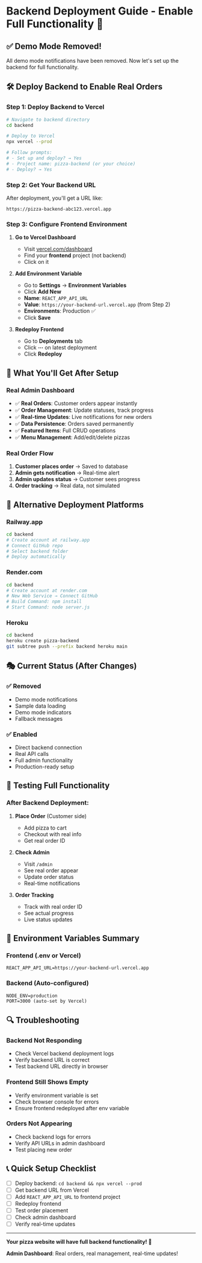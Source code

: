 # Backend Deployment Guide - Enable Full Functionality 🚀

## ✅ Demo Mode Removed!

All demo mode notifications have been removed. Now let's set up the backend for full functionality.

## 🛠️ Deploy Backend to Enable Real Orders

### Step 1: Deploy Backend to Vercel

```bash
# Navigate to backend directory
cd backend

# Deploy to Vercel
npx vercel --prod

# Follow prompts:
# - Set up and deploy? → Yes
# - Project name: pizza-backend (or your choice)
# - Deploy? → Yes
```

### Step 2: Get Your Backend URL

After deployment, you'll get a URL like:
```
https://pizza-backend-abc123.vercel.app
```

### Step 3: Configure Frontend Environment

1. **Go to Vercel Dashboard**
   - Visit [vercel.com/dashboard](https://vercel.com/dashboard)
   - Find your **frontend** project (not backend)
   - Click on it

2. **Add Environment Variable**
   - Go to **Settings** → **Environment Variables**
   - Click **Add New**
   - **Name**: `REACT_APP_API_URL`
   - **Value**: `https://your-backend-url.vercel.app` (from Step 2)
   - **Environments**: Production ✅
   - Click **Save**

3. **Redeploy Frontend**
   - Go to **Deployments** tab
   - Click **⋯** on latest deployment
   - Click **Redeploy**

## 🎯 What You'll Get After Setup

### Real Admin Dashboard
- ✅ **Real Orders**: Customer orders appear instantly
- ✅ **Order Management**: Update statuses, track progress
- ✅ **Real-time Updates**: Live notifications for new orders
- ✅ **Data Persistence**: Orders saved permanently
- ✅ **Featured Items**: Full CRUD operations
- ✅ **Menu Management**: Add/edit/delete pizzas

### Real Order Flow
1. **Customer places order** → Saved to database
2. **Admin gets notification** → Real-time alert
3. **Admin updates status** → Customer sees progress
4. **Order tracking** → Real data, not simulated

## 🔧 Alternative Deployment Platforms

### Railway.app
```bash
cd backend
# Create account at railway.app
# Connect GitHub repo
# Select backend folder
# Deploy automatically
```

### Render.com
```bash
cd backend
# Create account at render.com
# New Web Service → Connect GitHub
# Build Command: npm install
# Start Command: node server.js
```

### Heroku
```bash
cd backend
heroku create pizza-backend
git subtree push --prefix backend heroku main
```

## 🎭 Current Status (After Changes)

### ✅ **Removed**
- Demo mode notifications
- Sample data loading
- Demo mode indicators
- Fallback messages

### ✅ **Enabled**
- Direct backend connection
- Real API calls
- Full admin functionality
- Production-ready setup

## 🚀 Testing Full Functionality

### After Backend Deployment:

1. **Place Order** (Customer side)
   - Add pizza to cart
   - Checkout with real info
   - Get real order ID

2. **Check Admin** 
   - Visit `/admin`
   - See real order appear
   - Update order status
   - Real-time notifications

3. **Order Tracking**
   - Track with real order ID
   - See actual progress
   - Live status updates

## 📱 Environment Variables Summary

### Frontend (.env or Vercel)
```
REACT_APP_API_URL=https://your-backend-url.vercel.app
```

### Backend (Auto-configured)
```
NODE_ENV=production
PORT=3000 (auto-set by Vercel)
```

## 🔍 Troubleshooting

### Backend Not Responding
- Check Vercel backend deployment logs
- Verify backend URL is correct
- Test backend URL directly in browser

### Frontend Still Shows Empty
- Verify environment variable is set
- Check browser console for errors
- Ensure frontend redeployed after env variable

### Orders Not Appearing
- Check backend logs for errors
- Verify API URLs in admin dashboard
- Test placing new order

## 📞 Quick Setup Checklist

- [ ] Deploy backend: `cd backend && npx vercel --prod`
- [ ] Get backend URL from Vercel
- [ ] Add `REACT_APP_API_URL` to frontend project
- [ ] Redeploy frontend
- [ ] Test order placement
- [ ] Check admin dashboard
- [ ] Verify real-time updates

---

**Your pizza website will have full backend functionality! 🍕**

**Admin Dashboard**: Real orders, real management, real-time updates! 